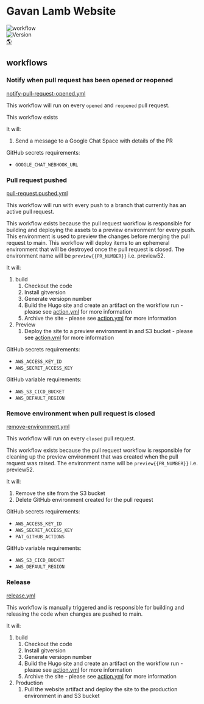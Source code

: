 # Gavan Lamb Website
![workflow](https://github.com/gavanlamb/gavanlamb.github.io/actions/workflows/release.yml/badge.svg)  
![Version](https://gavanlamb.com/badges/version.svg)  
[🌎](https://gavanlamb.com/index.html)  

## workflows
### Notify when pull request has been opened or reopened
[notify-pull-request-opened.yml](.github/workflows/notify-pull-request-opened.yml)  

This workflow will run on every `opened` and `reopened` pull request.

This workflow exists  

It will:
1. Send a message to a Google Chat Space with details of the PR

GitHub secrets requirements:
* `GOOGLE_CHAT_WEBHOOK_URL`

### Pull request pushed
[pull-request.pushed.yml](.github/workflows/pull-request.pushed.yml)  

This workflow will run with every push to a branch that currently has an active pull request.

This workflow exists because the pull request workflow is responsible for building and deploying the assets to a preview environment for every push. This environment is used to preview the changes before merging the pull request to main. This workflow will deploy items to an ephemeral environment that will be destroyed once the pull request is closed. The environment name will be `preview{{PR_NUMBER}}` i.e. preview52.

It will:
1. build
   1. Checkout the code
   2. Install gitversion
   3. Generate versiopn number
   4. Build the Hugo site and create an artifact on the workflow run - please see [action.yml](https://github.com/gavanlamb/github-actions/blob/main/.github/actions/hugo/build/action.yml) for more information
   5. Archive the site - please see [action.yml](https://github.com/gavanlamb/github-actions/blob/main/.github/actions/archive/action.yml) for more information
2. Preview
   1. Deploy the site to a preview environment in and S3 bucket - please see [action.yml](https://github.com/gavanlamb/github-actions/blob/main/.github/actions/hugo/deploy-to-s3/action.yml) for more information

GitHub secrets requirements:
* `AWS_ACCESS_KEY_ID`
* `AWS_SECRET_ACCESS_KEY`

GitHub variable requirements:
* `AWS_S3_CICD_BUCKET`
* `AWS_DEFAULT_REGION`

### Remove environment when pull request is closed
[remove-environment.yml](.github/workflows/remove-environment.yml)  

This workflow will run on every `closed` pull request.

This workflow exists because the pull request workflow is responsible for cleaning up the preview environment that was created when the pull request was raised. The environment name will be `preview{{PR_NUMBER}}` i.e. preview52.

It will:
1. Remove the site from the S3 bucket
2. Delete GitHub environment created for the pull request

GitHub secrets requirements:
* `AWS_ACCESS_KEY_ID`
* `AWS_SECRET_ACCESS_KEY`
* `PAT_GITHUB_ACTIONS`

GitHub variable requirements:
* `AWS_S3_CICD_BUCKET`
* `AWS_DEFAULT_REGION`

### Release
[release.yml](.github/workflows/release.yml)

This workflow is manually triggered and is responsible for building and releasing the code when changes are pushed to main.

It will:
1. build
   1. Checkout the code
   2. Install gitversion
   3. Generate versiopn number
   4. Build the Hugo site and create an artifact on the workflow run - please see [action.yml](https://github.com/gavanlamb/github-actions/blob/main/.github/actions/hugo/build/action.yml) for more information
   5. Archive the site - please see [action.yml](https://github.com/gavanlamb/github-actions/blob/main/.github/actions/archive/action.yml) for more information
2. Production
   1. Pull the website artifact and deploy the site to the production environment in and S3 bucket
